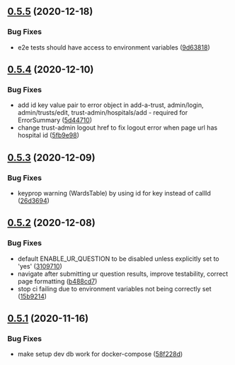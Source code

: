 ## [0.5.5](https://github.com/madetech/nhs-virtual-visit/compare/v0.5.4...v0.5.5) (2020-12-18)


### Bug Fixes

* e2e tests should have access to environment variables ([9d63818](https://github.com/madetech/nhs-virtual-visit/commit/9d63818eb159c642b3d27c6a549b46df95376d15))



## [0.5.4](https://github.com/madetech/nhs-virtual-visit/compare/v0.5.3...v0.5.4) (2020-12-10)


### Bug Fixes

* add id key value pair to error object in add-a-trust, admin/login, admin/trusts/edit, trust-admin/hospitals/add - required for ErrorSummary ([5d44710](https://github.com/madetech/nhs-virtual-visit/commit/5d44710f1636bd10001bcd89d55d7d18e916eb40))
* change trust-admin logout href to fix logout error when page url has hospital id ([5fb9e98](https://github.com/madetech/nhs-virtual-visit/commit/5fb9e98496457f3847d0a0cb06f02e85a782826e))



## [0.5.3](https://github.com/madetech/nhs-virtual-visit/compare/v0.5.2...v0.5.3) (2020-12-09)


### Bug Fixes

* keyprop warning (WardsTable) by using id for key instead of callId ([26d3694](https://github.com/madetech/nhs-virtual-visit/commit/26d3694cdcff54201cc3f50e850dfea91b2acf41))



## [0.5.2](https://github.com/madetech/nhs-virtual-visit/compare/v0.5.1...v0.5.2) (2020-12-08)


### Bug Fixes

* default ENABLE_UR_QUESTION to be disabled unless explicitly set to 'yes' ([3109710](https://github.com/madetech/nhs-virtual-visit/commit/31097108692d17b60d934d9bf4efddac919d8a31))
* navigate after submitting ur question results, improve testability, correct page formatting ([b488cd7](https://github.com/madetech/nhs-virtual-visit/commit/b488cd76406caf547d15f5e7c8c5e36b361d231d))
* stop ci failing due to environment variables not being correctly set ([15b9214](https://github.com/madetech/nhs-virtual-visit/commit/15b921428d23097e4d6f626e7944313dda470d87))



## [0.5.1](https://github.com/madetech/nhs-virtual-visit/compare/v0.5.0...v0.5.1) (2020-11-16)


### Bug Fixes

* make setup dev db work for docker-compose ([58f228d](https://github.com/madetech/nhs-virtual-visit/commit/58f228df9783b82b56bc1379168cd35cbd08847d))



